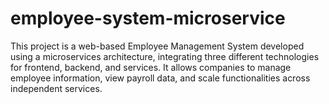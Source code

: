 # employee-system-microservice
This project is a web-based Employee Management System developed using a microservices architecture, integrating three different technologies for frontend, backend, and services. It allows companies to manage employee information, view payroll data, and scale functionalities across independent services.
